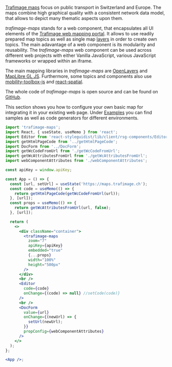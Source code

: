 [Trafimage maps](https://company.sbb.ch/en/sbb-as-business-partner/services/trafimage-maps-and-station-plans.html) focus on public transport in Switzerland and Europe. The maps combine high graphical quality with a consistent network data model, that allows to depict many thematic aspects upon them.

_trafimage-maps_ stands for a web component, that encapsulates all UI elements of the [Trafimage web mapping portal](https://maps.trafimage.ch/). It allows to use readily prepared map topics as well as single map [layers](/docjs.html) in order to create own topics. The main adavantage of a web component is its modularity and reusability. The _trafimage-maps_ web component can be used across different web projects with either Vanilla JavaScript, various JavaScript frameworks or wrapped within an iframe.

The main mapping libraries in _trafimage-maps_ are [OpenLayers](https://openlayers.org/) and [MapLibre GL JS](https://maplibre.org/projects/maplibre-gl-js/). Furthermore, some topics and components also use [mobility-toolbox-js](https://mobility-toolbox-js.geops.io/) and [react-spatial](https://react-spatial.geops.io).

The whole code of _trafimage-maps_ is open source and can be found on [GitHub](https://github.com/geops/trafimage-maps).

This section shows you how to configure your own basic map for integrating it in your existing web page. Under [Examples](/#/Examples/HTML%20%26%20Vanilla%20JS/Construction) you can find samples as well as code generators for different environments.

```jsx
import 'trafimage-maps';
import React, { useState, useMemo } from 'react';
import Editor from 'react-styleguidist/lib/client/rsg-components/Editor';
import getHtmlPageCode from '../getHtmlPageCode';
import DocForm from '../DocForm';
import getWcCodeFromUrl from './getWcCodeFromUrl';
import getWcAttributesFromUrl from './getWcAttributesFromUrl';
import webComponentAttributes from './webComponentAttributes';

const apiKey = window.apiKey;

const App = () => {
  const [url, setUrl] = useState('https://maps.trafimage.ch');
  const code = useMemo(() => {
    return getHtmlPageCode(getWcCodeFromUrl(url));
  }, [url]);
  const props = useMemo(() => {
    return getWcAttributesFromUrl(url, false);
  }, [url]);

  return (
    <>
      <div className="container">
        <trafimage-maps
          zoom="7"
          apiKey={apiKey}
          embedded="true"
          {...props}
          width="100%"
          height="500px"
        />
      </div>
      <br />
      <Editor
        code={code}
        onChange={(code) => null} //setCode(code)}
      />
      <br />
      <DocForm
        value={url}
        onChange={(newUrl) => {
          setUrl(newUrl);
        }}
        propConfig={webComponentAttributes}
      />
    </>
  );
};

<App />;
```
